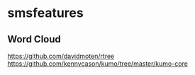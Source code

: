 # smsfeatures

## Word Cloud
https://github.com/davidmoten/rtree
https://github.com/kennycason/kumo/tree/master/kumo-core
